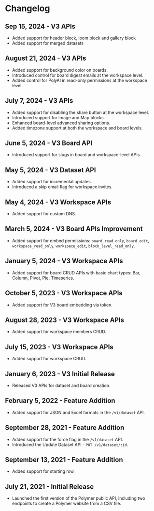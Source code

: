 # Changelog


## Sep 15, 2024 - V3 APIs
- Added support for header block, loom block and gallery block
- Added support for merged datasets

## August 21, 2024 - V3 APIs
- Added support for background color on boards.
- Introduced control for board digest emails at the workspace level.
- Added control for PolyAI in read-only permissions at the workspace level.

## July 7, 2024 - V3 APIs
- Added support for disabling the share button at the workspace level.
- Introduced support for Image and Map blocks.
- Enhanced board-level advanced sharing options.
- Added timezone support at both the workspace and board levels.

## June 5, 2024 - V3 Board API
- Introduced support for slugs in board and workspace-level APIs.

## May 5, 2024 - V3 Dataset API
- Added support for incremental updates.
- Introduced a skip email flag for workspace invites.

## May 4, 2024 - V3 Workspace APIs
- Added support for custom DNS.

## March 5, 2024 - V3 Board APIs Improvement
- Added support for embed permissions: `board_read_only`, `board_edit`, `workspace_read_only`, `workspace_edit`, `block_level_read_only`.

## January 5, 2024 - V3 Workspace APIs
- Added support for board CRUD APIs with basic chart types: Bar, Column, Pivot, Pie, Timeseries.

## October 5, 2023 - V3 Workspace APIs
- Added support for V3 board embedding via token.

## August 28, 2023 - V3 Workspace APIs
- Added support for workspace members CRUD.

## July 15, 2023 - V3 Workspace APIs
- Added support for workspace CRUD.

## January 6, 2023 - V3 Initial Release
- Released V3 APIs for dataset and board creation.

## February 5, 2022 - Feature Addition
- Added support for JSON and Excel formats in the `/v1/dataset` API.

## September 28, 2021 - Feature Addition
- Added support for the force flag in the `/v1/dataset` API.
- Introduced the Update Dataset API - `PUT /v1/dataset/:id`.

## September 13, 2021 - Feature Addition
- Added support for starting row.

## July 21, 2021 - Initial Release
- Launched the first version of the Polymer public API, including two endpoints to create a Polymer website from a CSV file.
